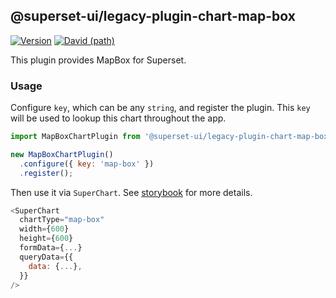 ## @superset-ui/legacy-plugin-chart-map-box

[![Version](https://img.shields.io/npm/v/@superset-ui/legacy-plugin-chart-map-box.svg?style=flat-square)](https://www.npmjs.com/package/@superset-ui/legacy-plugin-chart-map-box)
[![David (path)](https://img.shields.io/david/apache-superset/superset-ui-plugins.svg?path=packages%2Fsuperset-ui-legacy-plugin-chart-map-box&style=flat-square)](https://david-dm.org/apache-superset/superset-ui-plugins?path=packages/superset-ui-legacy-plugin-chart-map-box)

This plugin provides MapBox for Superset.

### Usage

Configure `key`, which can be any `string`, and register the plugin. This `key` will be used to lookup this chart throughout the app.

```js
import MapBoxChartPlugin from '@superset-ui/legacy-plugin-chart-map-box';

new MapBoxChartPlugin()
  .configure({ key: 'map-box' })
  .register();
```

Then use it via `SuperChart`. See [storybook](https://apache-superset.github.io/superset-ui-plugins/?selectedKind=plugin-chart-map-box) for more details.

```js
<SuperChart
  chartType="map-box"
  width={600}
  height={600}
  formData={...}
  queryData={{
    data: {...},
  }}
/>
```